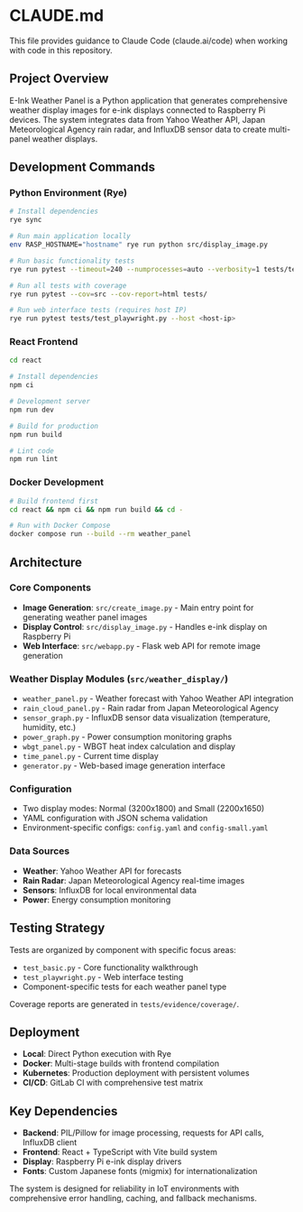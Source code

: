 # CLAUDE.md

This file provides guidance to Claude Code (claude.ai/code) when working with code in this repository.

## Project Overview

E-Ink Weather Panel is a Python application that generates comprehensive weather display images for e-ink displays connected to Raspberry Pi devices. The system integrates data from Yahoo Weather API, Japan Meteorological Agency rain radar, and InfluxDB sensor data to create multi-panel weather displays.

## Development Commands

### Python Environment (Rye)

```bash
# Install dependencies
rye sync

# Run main application locally
env RASP_HOSTNAME="hostname" rye run python src/display_image.py

# Run basic functionality tests
rye run pytest --timeout=240 --numprocesses=auto --verbosity=1 tests/test_basic.py

# Run all tests with coverage
rye run pytest --cov=src --cov-report=html tests/

# Run web interface tests (requires host IP)
rye run pytest tests/test_playwright.py --host <host-ip>
```

### React Frontend

```bash
cd react

# Install dependencies
npm ci

# Development server
npm run dev

# Build for production
npm run build

# Lint code
npm run lint
```

### Docker Development

```bash
# Build frontend first
cd react && npm ci && npm run build && cd -

# Run with Docker Compose
docker compose run --build --rm weather_panel
```

## Architecture

### Core Components

- **Image Generation**: `src/create_image.py` - Main entry point for generating weather panel images
- **Display Control**: `src/display_image.py` - Handles e-ink display on Raspberry Pi
- **Web Interface**: `src/webapp.py` - Flask web API for remote image generation

### Weather Display Modules (`src/weather_display/`)

- `weather_panel.py` - Weather forecast with Yahoo Weather API integration
- `rain_cloud_panel.py` - Rain radar from Japan Meteorological Agency
- `sensor_graph.py` - InfluxDB sensor data visualization (temperature, humidity, etc.)
- `power_graph.py` - Power consumption monitoring graphs
- `wbgt_panel.py` - WBGT heat index calculation and display
- `time_panel.py` - Current time display
- `generator.py` - Web-based image generation interface

### Configuration

- Two display modes: Normal (3200x1800) and Small (2200x1650)
- YAML configuration with JSON schema validation
- Environment-specific configs: `config.yaml` and `config-small.yaml`

### Data Sources

- **Weather**: Yahoo Weather API for forecasts
- **Rain Radar**: Japan Meteorological Agency real-time images
- **Sensors**: InfluxDB for local environmental data
- **Power**: Energy consumption monitoring

## Testing Strategy

Tests are organized by component with specific focus areas:

- `test_basic.py` - Core functionality walkthrough
- `test_playwright.py` - Web interface testing
- Component-specific tests for each weather panel type

Coverage reports are generated in `tests/evidence/coverage/`.

## Deployment

- **Local**: Direct Python execution with Rye
- **Docker**: Multi-stage builds with frontend compilation
- **Kubernetes**: Production deployment with persistent volumes
- **CI/CD**: GitLab CI with comprehensive test matrix

## Key Dependencies

- **Backend**: PIL/Pillow for image processing, requests for API calls, InfluxDB client
- **Frontend**: React + TypeScript with Vite build system
- **Display**: Raspberry Pi e-ink display drivers
- **Fonts**: Custom Japanese fonts (migmix) for internationalization

The system is designed for reliability in IoT environments with comprehensive error handling, caching, and fallback mechanisms.
